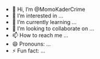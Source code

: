 - 👋 Hi, I’m @MomoKaderCrime
- 👀 I’m interested in ...
- 🌱 I’m currently learning ...
- 💞️ I’m looking to collaborate on ...
- 📫 How to reach me ...
- 😄 Pronouns: ...
- ⚡ Fun fact: ...

<!---
MomoKaderCrime/MomoKaderCrime is a ✨ special ✨ repository because its `README.md` (this file) appears on your GitHub profile.
You can click the Preview link to take a look at your changes.
--->
